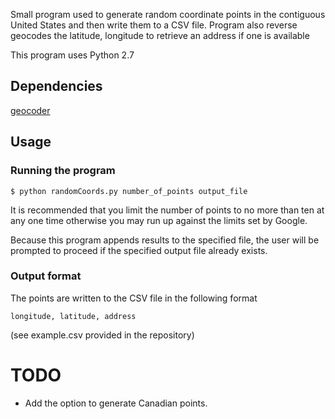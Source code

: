 Small program used to generate random coordinate points in the 
contiguous United States and then write them to a CSV file.
Program also reverse geocodes the latitude, longitude to retrieve an address if one is available

This program uses Python 2.7

Dependencies
------------
[geocoder](https://github.com/DenisCarriere/geocoder)


Usage
-----

### Running the program
`$ python randomCoords.py number_of_points output_file`

It is recommended that you limit the number of points to no more than ten at 
any one time otherwise you may run up against the limits set by Google.

Because this program appends results to the specified file, the user will be 
prompted to proceed if the specified output file already exists.

### Output format
The points are written to the CSV file in the following format

`longitude, latitude, address`

(see example.csv provided in the repository)

TODO
====

* Add the option to generate Canadian points.

